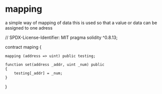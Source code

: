 # mapping
a simple way of mapping of data this is used so that a value or data can be assigned to one adress


// SPDX-License-Identifier: MIT
pragma solidity  ^0.8.13;

contract  maping {

    mapping (address => uint) public testing;

    function set(address _addr, uint _num) public
    {
        testing[_addr] = _num;
    }

    
}
